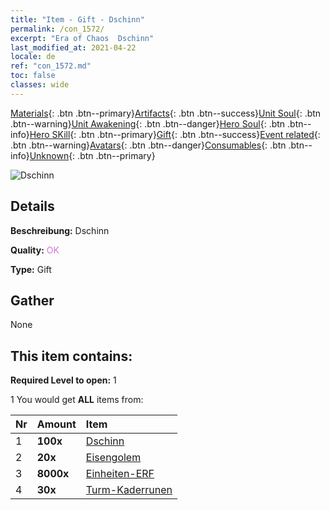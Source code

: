 ```yaml
---
title: "Item - Gift - Dschinn"
permalink: /con_1572/
excerpt: "Era of Chaos  Dschinn"
last_modified_at: 2021-04-22
locale: de
ref: "con_1572.md"
toc: false
classes: wide
---
```

 [Materials](/ItemsDE/){: .btn .btn--primary}[Artifacts](/ItemsDE/Artifacts/){: .btn .btn--success}[Unit Soul](/ItemsDE/UnitSoul/){: .btn .btn--warning}[Unit Awakening](/ItemsDE/UnitAwakening/){: .btn .btn--danger}[Hero Soul](/ItemsDE/HeroSoul/){: .btn .btn--info}[Hero SKill](/ItemsDE/HeroSkill/){: .btn .btn--primary}[Gift](/ItemsDE/Gift/){: .btn .btn--success}[Event related](/ItemsDE/Events/){: .btn .btn--warning}[Avatars](/ItemsDE/Avatars/){: .btn .btn--danger}[Consumables](/ItemsDE/Consumables/){: .btn .btn--info}[Unknown](/ItemsDE/Unknown/){: .btn .btn--primary}

 ![Dschinn](/images/t/i_907079.png)

## Details
 **Beschreibung:** Dschinn

 **Quality:** <span style="color: #DA70D6">OK</span>

 **Type:** Gift

## Gather

  None

## This item contains:

 **Required Level to open:** 1

 1 You would get **ALL** items  from:

  | Nr | Amount |     Item    |
  |:---|:-------|:------------|
  | 1 |  **100x** | [Dschinn](/ItemsDE/unt_239/) |  | 
  | 2 |  **20x** | [Eisengolem](/ItemsDE/unt_237/) |  | 
  | 3 |  **8000x** | [Einheiten-ERF](/ItemsDE/con_902/) |  | 
  | 4 |  **30x** | [Turm-Kaderrunen](/ItemsDE/con_785/) |  | 
